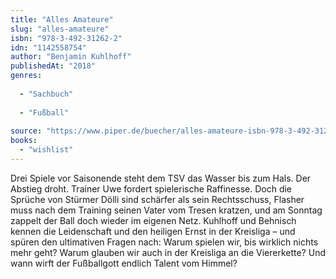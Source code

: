 ```yaml
---
title: "Alles Amateure"
slug: "alles-amateure"
isbn: "978-3-492-31262-2"
idn: "1142558754"
author: "Benjamin Kuhlhoff"
publishedAt: "2018"
genres:
  
  - "Sachbuch"
    
  - "Fußball"
    
source: "https://www.piper.de/buecher/alles-amateure-isbn-978-3-492-31262-2"
books: 
  - "wishlist"
---
```

Drei Spiele vor Saisonende steht dem TSV das Wasser bis zum Hals. Der Abstieg 
droht. Trainer Uwe fordert spielerische Raffinesse. Doch die Sprüche von 
Stürmer Dölli sind schärfer als sein Rechtsschuss, Flasher muss nach dem 
Training seinen Vater vom Tresen kratzen, und am Sonntag zappelt der Ball doch 
wieder im eigenen Netz. Kuhlhoff und Behnisch kennen die Leidenschaft und den 
heiligen Ernst in der Kreisliga – und spüren den ultimativen Fragen nach: 
Warum spielen wir, bis wirklich nichts mehr geht? Warum glauben wir auch in 
der Kreisliga an die Viererkette? Und wann wirft der Fußballgott endlich 
Talent vom Himmel?